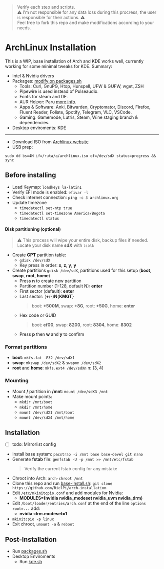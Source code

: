 > Verify each step and scripts.<br>
> ⚠️ I'm not responsible for any data loss during this procress, the user is responsible for their actions. ⚠️<br>
> Feel free to fork this repo and make modifications according to your needs.

# ArchLinux Installation

This is a WIP, base installation of Arch and KDE works well, currently working for some minimal tweaks for KDE. Summary:
- Intel & Nvidia drivers
- Packages: [modify on packages.sh](packages.sh)
  - Tools: Curl, GnuPG, Htop, Hunspell, UFW & GUFW, wget, ZSH
  - Pipewire is used instead of Pulseaudio.
  - Fonts for steam and DE.
  - AUR Helper: Paru [more info](https://github.com/morganamilo/paru).
  - Apps & Software: Anki, Bitwarden, Cryptomator, Discord, Firefox, Fluent Reader, Foliate, Spotify, Telegram, VLC, VSCode.
  - Gaming: Gamemode, Lutris, Steam, Wine staging branch & dependencies.
- Desktop enviroments: KDE

---

- Download ISO from [Archlinux website](https://www.archlinux.org/download/)
- USB prep:
```shell
sudo dd bs=4M if=/ruta/a/archlinux.iso of=/dev/sdX status=progress && sync
```

## Before installing
- Load Keymap: `loadkeys la-latin1`
- Verify EFI mode is enabled: `efivar -l`
- Check internet connection: `ping -c 3 archlinux.org`
- Update timezone
  - `timedatectl set-ntp true`
  - `timedatectl set-timezone America/Bogota`
  - `timedatectl status`

#### Disk partitioning (optional)

> ⚠ This process will wipe your entire disk, backup files if needed. Locate your disk name **sdX** with `lsblk` 

- Create **GPT** partition table:
  - `gdisk /dev/sdX`
  - Key press in order: **x**, **z**, **y**, **y**
- Create partitions `gdisk /dev/sdX`, partitions used for this setup (**boot**, **swap**, **root**, **home**)
  - Press **n** to create new partition
  - Partition number (1-128, default N): **enter**
  - First sector (default): **enter**
  - Last sector: (**+**/**-**)**N**{**KMGT**}
    > boot: **+500M**, swap: **+8G**, root: **+50G**, home: **enter**
  - Hex code or GUID
    > boot: **ef00**, swap: **8200**, root: **8304**, home: **8302**
  - Press **p** then **w** and **y** to confirm

### Format partitions
- **boot**: `mkfs.fat -F32 /dev/sdX1`
- **swap**: `mkswap /dev/sdX2` & `swapon /dev/sdX2`
- **root** and **home**: `mkfs.ext4 /dev/sdXn` n: (3, 4)

### Mounting
- Mount **/** partition in **/mnt**: `mount /dev/sdX3 /mnt`
- Make mount points:
  - `mkdir /mnt/boot`
  - `mkdir /mnt/home`
  - `mount /dev/sdX1 /mnt/boot`
  - `mount /dev/sdX4 /mnt/home`

## Installation

- [ ] todo: Mirrorlist config
- Install base system: `pacstrap -i /mnt base base-devel git nano`
- Generate **fstab** file: `genfstab -U -p /mnt >> /mnt/etc/fstab`
  > Verify the current fstab config for any mistake
- Chroot into Arch: `arch-chroot /mnt`
- Clone this repo and run [base-install.sh](base-install.sh): `git clone https://github.com/RielPi/arch-installation`
- Edit `/etc/mkinitcpio.conf` and add modules for Nvidia:
  - **MODULES=(nvidia nvidia_modeset nvidia_uvm nvidia_drm)**
- Edit `/boot/loader/entries/arch.conf` at the end of the line `options root=...` add:
  - **nvidia-drm.modeset=1**
- `mkinitcpio -p linux`
- Exit chroot, `umount -a` & `reboot`

## Post-Installation

- Run [packages.sh](packages.sh)
- Desktop Enviroments
  - Run [kde.sh](kde.sh)
